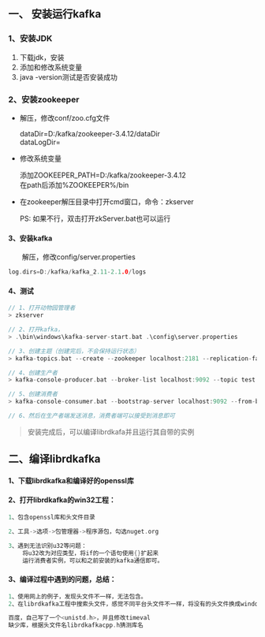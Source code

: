 ## 一、 安装运行kafka

### 1、安装JDK

1) 下载jdk，安装  
2) 添加和修改系统变量  
3) java -version测试是否安装成功

### 2、安装zookeeper

+ 解压，修改conf/zoo.cfg文件
    
  dataDir=D:/kafka/zookeeper-3.4.12/dataDir  
  dataLogDir=

+ 修改系统变量
  
  添加ZOOKEEPER_PATH=D:/kafka/zookeeper-3.4.12  
  在path后添加%ZOOKEEPER%/bin

+ 在zookeeper解压目录中打开cmd窗口，命令：zkserver    
  
  PS: 如果不行，双击打开zkServer.bat也可以运行

#### 3、安装kafka

&emsp;&emsp;解压，修改config/server.properties

```cpp
log.dirs=D:/kafka/kafka_2.11-2.1.0/logs
```

#### 4、测试

```cpp
// 1、打开动物园管理者
> zkserver

// 2、打开kafka，
> .\bin\windows\kafka-server-start.bat .\config\server.properties

// 3、创建主题（创建完后，不会保持运行状态）
> kafka-topics.bat --create --zookeeper localhost:2181 --replication-factor 1 --partitions 1 --topic test.topic

// 4、创建生产者
> kafka-console-producer.bat --broker-list localhost:9092 --topic test.topic

// 5、创建消费者
> kafka-console-consumer.bat --bootstrap-server localhost:9092 --from-beginning --topic test.topic

// 6、然后在生产者端发送消息，消费者端可以接受到消息即可
```

> 安装完成后，可以编译librdkafa并且运行其自带的实例

## 二、编译librdkafka

#### 1、下载librdkafka和编译好的openssl库

#### 2、打开librdkafka的win32工程：

```cpp
1、包含openssl库和头文件目录

2、工具->选项->包管理器->程序源包，勾选nuget.org

3、遇到无法识别u32等问题：
    将u32改为对应类型，将if的一个语句使用{}扩起来
    运行消费者实例，可以和之前安装的kafka通信即可。
```

#### 3、编译过程中遇到的问题，总结：

```cpp
1、使用网上的例子，发现头文件不一样，无法包含。
2、在librdkafka工程中搜索头文件，感觉不同平台头文件不一样，将没有的头文件换成windows下的，比如<time.h>改为<wintime.h>。
```

```cpp
百度，自己写了一个<unistd.h>，并且修改timeval  
缺少库，根据头文件名librdkafkacpp.h猜测库名
```
